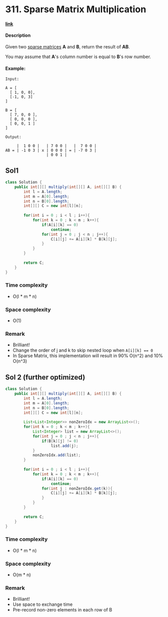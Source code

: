 # 311. Sparse Matrix Multiplication

#### [link](https://leetcode.com/problems/sparse-matrix-multiplication/)

#### Description
Given two [sparse matrices](https://en.wikipedia.org/wiki/Sparse_matrix) **A** and **B**, return the result of **AB**.

You may assume that **A**'s column number is equal to **B**'s row number.

#### Example:
```
Input:

A = [
  [ 1, 0, 0],
  [-1, 0, 3]
]

B = [
  [ 7, 0, 0 ],
  [ 0, 0, 0 ],
  [ 0, 0, 1 ]
]

Output:

     |  1 0 0 |   | 7 0 0 |   |  7 0 0 |
AB = | -1 0 3 | x | 0 0 0 | = | -7 0 3 |
                  | 0 0 1 |
```

## Sol1
```java
class Solution {
    public int[][] multiply(int[][] A, int[][] B) {
        int l = A.length;
        int m = A[0].length;
        int n = B[0].length;
        int[][] C = new int[l][n];
        
        for(int i = 0 ; i < l ; i++){
            for(int k = 0 ; k < m ; k++){
                if(A[i][k] == 0)
                    continue;
                for(int j = 0 ; j < n ; j++){
                    C[i][j] += A[i][k] * B[k][j];
                }
            }
        }
        
        return C;
    }
}
```
### Time complexity
* O(l * m * n)
### Space complexity
* O(1)
### Remark
* Brilliant!
* Change the order of j and k to skip nested loop when `A[i][k] == 0`
* In Sparse Matrix, this implementation will result in 90% O(n^2) and 10% O(n^3)

## Sol 2 (further optimized)
```java
class Solution {
    public int[][] multiply(int[][] A, int[][] B) {
        int l = A.length;
        int m = A[0].length;
        int n = B[0].length;
        int[][] C = new int[l][n];
        
        List<List<Integer>> nonZeroIdx = new ArrayList<>();
        for(int k = 0 ; k < m ; k++){
            List<Integer> list = new ArrayList<>();
            for(int j = 0 ; j < n ; j++){
                if(B[k][j] != 0)
                    list.add(j);
            }
            nonZeroIdx.add(list);
        }
        
        for(int i = 0 ; i < l ; i++){
            for(int k = 0 ; k < m ; k++){
                if(A[i][k] == 0)
                    continue;
                for(int j : nonZeroIdx.get(k)){
                    C[i][j] += A[i][k] * B[k][j];
                }
            }
        }
        
        return C;
    }
}
```
### Time complexity
* O(l * m * n)
### Space complexity
* O(m * n)
### Remark
* Brilliant!
* Use space to exchange time
* Pre-record non-zero elements in each row of B